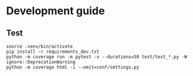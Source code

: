 # Development guide

## Test

```
source .venv/bin/activate
pip install -r requirements_dev.txt
python -m coverage run -m pytest -v --durations=50 test/test_*.py -W ignore::DeprecationWarning
python -m coverage html -i --omit=conf/settings.py
```

